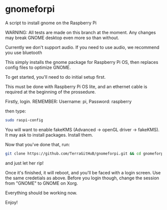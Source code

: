 # gnomeforpi
A script to install gnome on the Raspberry Pi

WARNING: All tests are made on this branch at the moment. Any changes may break GNOME desktop even more so than without.

Currently we don't support audio. If you need to use audio, we recommend you use bluetooth

This simply installs the gnome package for Raspberry Pi OS, then replaces config files to optimize GNOME.

To get started, you'll need to do initial setup first.

This must be done with Raspberry Pi OS lite, and an ethernet cable is required at the beginning of the prossedure.

Firstly, login. REMEMBER: Username: pi, Password: raspberry

then type:

```sh
sudo raspi-config
```

You will want to enable fakeKMS (Advanced -> openGL driver -> fakeKMS). It may ask to install packages. Install them.

Now that you've done that, run: 
```sh
git clone https://github.com/TerraGitHuB/gnomeforpi.git && cd gnomeforpi && sudo bash gnomeforpi-install.sh
```
and just let her rip!

Once it's finished, it will reboot, and you'll be faced with a login screen. Use the same credetials as above. Before you login though, change the session from "GNOME" to GNOME on Xorg.

Everything should be working now.

Enjoy!
